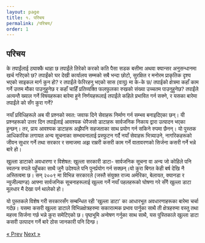 ```yaml
---
layout: page
title: १. परिचय
permalink: /परिचय/
order: 1
---
```


## परिचय

के तपाईंलाई ठ्याक्कै थाहा छ तपाईंले तिरेको करको कति पैसा सडक बत्तीमा अथवा क्यान्सर अनुसन्धानमा खर्च गरिएको छ? तपाईंको घर देखी कार्यालय सम्मको सबै भन्दा छोटो, सुरक्षित र मनोरम प्राकृतिक दृश्य भएको साइकल मार्ग कुन हो? र तपाईंले फेरिरहनु भएको सास (वायु) मा के-के छ/ तपाईको क्षेत्रमा कहाँ काम गर्ने उत्तम मौका पाउनुहुनेछ र कहाँ चाहिँ प्रतिव्यक्ति फलफुलका रुखको संख्या उच्चतम पाउनुहुनेछ? तपाईंले अत्यन्तै ख्याल गर्ने विषयहरूका बारेमा हुने निर्णयहरूलाई तपाईंले कहिले प्रभावित गर्न सक्ने, र यसका बारेमा तपाईंले को सँग कुरा गर्ने?

नयाँ प्रविधिहरूले अब यी प्रश्नको स्वत: जवाफ दिने सेवाहरू निर्माण गर्न सम्भव बनाइदिएका छन्। यी प्रश्नहरूको उत्तर दिन तपाईंलाई आवश्यक धेरैजसो डाटाहरू सार्वजनिक निकाय द्वारा उत्पादन भएका हुन्छन्। तर, प्राय आवश्यक डाटाहरू अझैपनि सहजताका साथ प्रयोग गर्न सकिने रुपमा छैनन्। यो पुस्तक आधिकारिक लगायत अन्य सूचनाका सम्भावनालाई प्रस्फुटन गर्दै नयाँ सेवाहरू भित्र्याउने, नागरिकहरूको जीवन सुधार गर्ने तथा सरकार र समाजमा अझ राम्ररी कसरी  काम गर्ने वातावरणको सिर्जना कसरी गर्ने भन्ने बारे हो।

खुल्ला डाटाको अवधारणा र विशेषत: खुल्ला सरकारी डाटा- सार्वजनिक सूचना वा अन्य जो कोहिले पनि स्वतन्त्र रुपले पहुँचका साथै जुनै उदेश्यले पनि पुनर्प्रयोग गर्न सक्छन्।यो कुरा बिगत केही  बर्ष देखि नै अस्तित्वमा छ। सन् २००९ मा विभिन्न सरकारले (जस्तै संयुक्त राज्य अमेरिका, बेलायत, क्यानडा र न्युजील्याण्ड) आफ्ना सार्वजनिक सूचनाहरूलाई खुल्ला गर्ने नयाँ पहलहरूको घोषणा गरे सँगै खुल्ला डाटा मूलधार मै देखा पर्न थालेको हो।

यो पुस्तकले विशेष गरी सरकारसँग सम्बन्धित रही 'खुल्ला डाटा' का आधारभूत अवधारणाहरूका बारेमा चर्चा गर्दछ। यसमा कसरी खुल्ला डाटाले विभिन्नक्षेत्रहरुमा सकारात्मक प्रभाव पार्नुका साथै ती क्षेत्रहरुमा वस्तु तथा महत्त्व सिर्जना गर्छ भन्ने कुरा समेटिएको छ। पृष्ठभूमि अन्वेषण गर्नुका साथ साथै, यस पुस्तिकाले खुल्ला डाटा कसरी उत्पादन गर्ने बारे ठोस जानकारी पनि दिन्छ।



<!-- Pagination -->
<div class="pagination">
  <a class="pagination-item older" href="{{ site.baseurl }}/">&laquo; Prev</a>
  <a class="pagination-item newer" href="{{ site.baseurl }}/लक्षित-दर्शक/">Next &raquo;</a>
</div>
